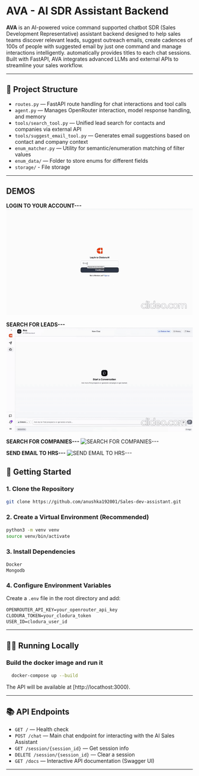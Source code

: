 # AVA - AI SDR Assistant Backend

**AVA** is an AI-powered voice command supported chatbot SDR (Sales Development Representative) assistant backend designed to help sales teams discover relevant leads, suggest outreach emails, create cadences of 100s of people with suggested email by just one command and manage interactions intelligently. automatically provides titles to each chat sessions. Built with FastAPI, AVA integrates advanced LLMs and external APIs to streamline your sales workflow.

---

## 📁 Project Structure

- `routes.py` — FastAPI route handling for chat interactions and tool calls  
- `agent.py` — Manages OpenRouter interaction, model response handling, and memory  
- `tools/search_tool.py` — Unified lead search for contacts and companies via external API  
- `tools/suggest_email_tool.py` — Generates email suggestions based on contact and company context  
- `enum_matcher.py` — Utility for semantic/enumeration matching of filter values  
- `enum_data/` — Folder to store enums for different fields  
-  `storage/` - File storage

---
## DEMOS

**LOGIN TO YOUR ACCOUNT---**
![LOGIN TO YOUR ACCOUNT---](GIFS/rec_1_intro-ezgif.com-video-to-gif-converter.gif)

**SEARCH FOR LEADS---**
![SEARCH FOR LEADS---](GIFS/rec-2-dot-net-developers_PMQydA48-ezgif.com-video-to-gif-converter.gif)

**SEARCH FOR COMPANIES---**
![SEARCH FOR COMPANIES---](GIFS/rec-3-startups-working-on-block-chain-technology-yap93mon_BuQztXNH-ezgif.com-video-to-gif-converter.gif)

**SEND EMAIL TO HRS---**
![SEND EMAIL TO HRS---](GIFS/send-an-email-to-hrs-cxwip805_qxZFyc16-ezgif.com-video-to-gif-converter.gif)

## 🚀 Getting Started

### 1. Clone the Repository

```bash
git clone https://github.com/anushka192001/Sales-dev-assistant.git
```

### 2. Create a Virtual Environment (Recommended)

```bash
python3 -m venv venv
source venv/bin/activate
```

### 3. Install Dependencies

```
Docker
Mongodb
```

### 4. Configure Environment Variables

Create a `.env` file in the root directory and add:

```env
OPENROUTER_API_KEY=your_openrouter_api_key
CLODURA_TOKEN=your_clodura_token
USER_ID=clodura_user_id
```

---

## 🏃‍♂️ Running Locally

### Build the docker image and run it
```bash
  docker-compose up --build
```

The API will be available at [http://locathost:3000).

---

## 📚 API Endpoints

- `GET /` — Health check
- `POST /chat` — Main chat endpoint for interacting with the AI Sales Assistant
- `GET /session/{session_id}` — Get session info
- `DELETE /session/{session_id}` — Clear a session
- `GET /docs` — Interactive API documentation (Swagger UI)

---

